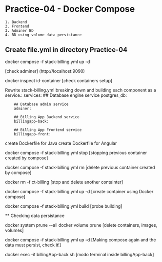 # Practice-04 - Docker Compose
	1. Backend
	2. Frontend
	3. Adminer BD
	4. BD using volume data persistance

## Create file.yml in directory Practice-04

docker compose -f stack-billing.yml up -d

[check adminer] (http://localhost:9090)

docker inspect id-container [check containers setup]

Rewrite stack-billing.yml breaking down and building each component as a service.:
	services:
		## Database engine service
		postgres_db:
		
		## Database admin service
		adminer:
 
		## Billing App Backend service
		billingapp-back:
		
		## Billing App Frontend service
		billingapp-front:

create Dockerfile for Java
create Dockerfile for Angular

docker compose -f stack-billing.yml stop [stopping previous container created by compose]

docker compose -f stack-billing.yml rm [delete previous container created by compose]

docker rm -f ct-billing [stop and delete another containter]

docker compose -f stack-billing.yml up -d [create container using Docker compose]

docker compose -f stack-billing.yml build [probe building]


** Checking data persistance

docker system prune --all
docker volume prune
[delete containers, images, volumes]

docker compose -f stack-billing.yml up -d [Making compose again and the data must persist, check it!]

docker exec -it billingApp-back sh [modo terminal inside billingApp-back]